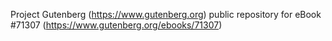 Project Gutenberg (https://www.gutenberg.org) public repository for
eBook #71307 (https://www.gutenberg.org/ebooks/71307)
